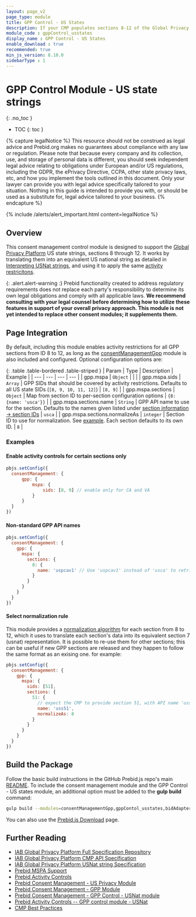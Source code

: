 ```yaml
---
layout: page_v2
page_type: module
title: GPP Control - US States
description: If your CMP populates sections 8-12 of the Global Privacy Platform, this module complements the `consentManagementGpp` module to control Prebid.js accordingly.
module_code : gppControl_usstates
display_name : GPP Control - US States
enable_download : true
recommended: true
min_js_version: 8.10.0
sidebarType : 1
---
```


# GPP Control Module - US state strings

{: .no_toc }

- TOC
  {: toc }

{% capture legalNotice %}
This resource should not be construed as legal advice and Prebid.org makes no guarantees about compliance with any law or regulation. Please note that because every company and its collection, use, and storage of personal data is different, you should seek independent legal advice relating to obligations under European and/or US regulations, including the GDPR, the ePrivacy Directive, CCPA, other state privacy laws, etc, and how you implement the tools outlined in this document. Only your lawyer can provide you with legal advice specifically tailored to your situation. Nothing in this guide is intended to provide you with, or should be used as a substitute for, legal advice tailored to your business.
{% endcapture %}

{% include /alerts/alert_important.html content=legalNotice %}

## Overview

This consent management control module is designed to support the [Global Privacy Platform](https://iabtechlab.com/gpp/) US state strings, sections 8 through 12.
It works by translating them into an equivalent US national string as detailed in [Interpreting USNat strings](/features/mspa-usnat.html#interpreting-usnat-strings), and using it to apply the same [activity restricitons](/features/mspa-usnat.html#usnat-activity-restrictions).

{: .alert.alert-warning :}
Prebid functionality created to address regulatory requirements does not replace each party's responsibility to determine its own legal obligations and comply with all applicable laws. **We recommend consulting with your legal counsel before determining how to utilize these features in support of your overall privacy approach. This module is not yet intended to replace other consent modules; it supplements them.**

## Page Integration

By default, including this module enables activity restrictions for all GPP sections from ID 8 to 12, as long as the [consentManagementGpp](/dev-docs/modules/consentManagementGpp.html) module is also included and configured.
Optional configuration options are:

{: .table .table-bordered .table-striped }
| Param | Type | Description | Example |
| --- | --- | --- | --- |
| gpp.mspa | `Object` | | |
| gpp.mspa.sids | `Array` | GPP SIDs that should be covered by activity restrictions. Defaults to all US state SIDs (`[8, 9, 10, 11, 12]`) | `[8, 9]` |
| gpp.mspa.sections | `Object` | Map from section ID to per-section configuration options | `{8: {name: 'usca'}}` |
| gpp.mspa.sections.name | `String` | GPP API name to use for the section. Defaults to the names given listed under [section information -> section IDs](https://github.com/InteractiveAdvertisingBureau/Global-Privacy-Platform/blob/main/Sections/Section%20Information.md#section-ids)  | `usca` |
| gpp.mspa.sections.normalizeAs | `integer` | Section ID to use for normalization. See [example](#normalize-example). Each section defaults to its own ID. | `8` |

### Examples

#### Enable activity controls for certain sections only

```javascript
pbjs.setConfig({
  consentManagement: {
      gpp: {
          mspa: {
              sids: [8, 9] // enable only for CA and VA
          }
      }
  }
})
```

#### Non-standard GPP API names

```javascript
pbjs.setConfig({
  consentManagement: {
    gpp: {
      mspa: {
        sections: {
          8: {
            name: 'uspcav1' // Use 'uspcav1' instead of 'usca' to retrieve section 8 from the CMP
          }
        }
      }
    }
  }
})
```

#### Select normalization rule

<a id="normalize-example"></a>

This module provides a [normalization algorithm](/features/mspa-usnat.html#interpreting-usnat-strings) for each section from 8 to 12, which it uses to translate each section's data into its equivalent section 7 (usnat) representation.
It is possible to re-use them for other sections; this can be useful if new GPP sections are released and they happen to follow the same format as an exising one. for example:

```javascript
pbjs.setConfig({
  consentManagement: {
    gpp: {
      mspa: {
        sids: [51], 
        sections: {
          51: {
            // expect the CMP to provide section 51, with API name 'uss51', and the same format as section 8 (CA)
            name: 'uss51',
            normalizeAs: 8 
          }
        }
      }
    }
  }
})
```

## Build the Package

Follow the basic build instructions in the GitHub Prebid.js repo's main [README](https://github.com/prebid/Prebid.js/blob/master/README.md). To include the consent management module and the GPP Control - US states module, an additional option must be added to the **gulp build** command:

```bash
gulp build --modules=consentManagementGpp,gppContol_usstates,bidAdapter1,bidAdapter2
```

You can also use the [Prebid.js Download](/download.html) page.

## Further Reading

- [IAB Global Privacy Platform Full Specification Repository](https://github.com/InteractiveAdvertisingBureau/Global-Privacy-Platform)
- [IAB Global Privacy Platform CMP API Specification](https://github.com/InteractiveAdvertisingBureau/Global-Privacy-Platform/blob/main/Core/CMP%20API%20Specification.md)
- [IAB Global Privacy Platform USNat string Specification](https://github.com/InteractiveAdvertisingBureau/Global-Privacy-Platform/blob/main/Sections/US-National/IAB%20Privacy%E2%80%99s%20National%20Privacy%20Technical%20Specification.md)
- [Prebid MSPA Support](/features/mspa-usnat.html)
- [Prebid Activity Controls](/dev-docs/dev-docs/activity-controls.html)
- [Prebid Consent Management - US Privacy Module](/dev-docs/modules/consentManagementUsp.html)
- [Prebid Consent Management - GPP Module](/dev-docs/modules/consentManagementGpp.html)
- [Prebid Consent Management - GPP Control - USNat module](/dev-docs/modules/gppControl_usnat.html)
- [Prebid Activity Controls -- GPP control module - USNat](/dev-docs/modules/gppControl_usnat.html)
- [CMP Best Practices](https://docs.prebid.org/dev-docs/cmp-best-practices.html)

